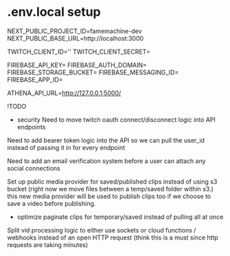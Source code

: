 # .env.local setup
NEXT_PUBLIC_PROJECT_ID=famemachine-dev
NEXT_PUBLIC_BASE_URL=http://localhost:3000

TWITCH_CLIENT_ID=''
TWITCH_CLIENT_SECRET=

FIREBASE_API_KEY=
FIREBASE_AUTH_DOMAIN=
FIREBASE_STORAGE_BUCKET=
FIREBASE_MESSAGING_ID=
FIREBASE_APP_ID=

ATHENA_API_URL=http://127.0.0.1:5000/

!TODO
- security
Need to move twitch oauth connect/disconnect logic into API endpoints

Need to add bearer token logic into the API so we can pull the user_id instead of passing it in for every endpoint

Need to add an email verification system before a user can attach any social connections

Set up public media provider for saved/published clips instead of using s3 bucket (right now we move files between a temp/saved folder within s3.) this new media provider will be used to publish clips too if we choose to save a video before publishing.

- optimize
paginate clips for temporary/saved instead of pulling all at once

Split vid processing logic to either use sockets or cloud functions / webhooks instead of an open HTTP request (think this is a must since http requests are taking minutes)
